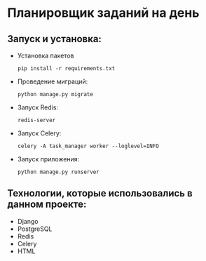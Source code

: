 # Планировщик заданий на день

## Запуск и установка:
- Установка пакетов
    ````
    pip install -r requirements.txt
    ````

- Проведение миграций:
    ````
    python manage.py migrate
    ````

- Запуск Redis:
  ````
  redis-server
  ````
  
- Запуск Celery:
  ````
  celery -A task_manager worker --loglevel=INFO
  ````

- Запуск приложения:
  ````
  python manage.py runserver
  ````

## Технологии, которые использовались в данном проекте:
- Django
- PostgreSQL
- Redis
- Celery
- HTML